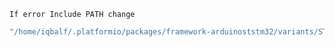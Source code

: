`If error Include PATH change `

```bash
"/home/iqbalf/.platformio/packages/framework-arduinoststm32/variants/STM32F4xx/F401CC(F-U-Y)_F401C(B-D-E)(U-Y)"
```
